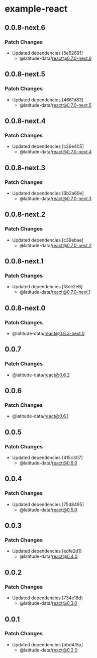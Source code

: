 # example-react

## 0.0.8-next.6

### Patch Changes

- Updated dependencies [5e52691]
  - @latitude-data/react@0.7.0-next.6

## 0.0.8-next.5

### Patch Changes

- Updated dependencies [4661d83]
  - @latitude-data/react@0.7.0-next.5

## 0.0.8-next.4

### Patch Changes

- Updated dependencies [c26e405]
  - @latitude-data/react@0.7.0-next.4

## 0.0.8-next.3

### Patch Changes

- Updated dependencies [6b2a69e]
  - @latitude-data/react@0.7.0-next.3

## 0.0.8-next.2

### Patch Changes

- Updated dependencies [c39ebae]
  - @latitude-data/react@0.7.0-next.2

## 0.0.8-next.1

### Patch Changes

- Updated dependencies [f8ce2e6]
  - @latitude-data/react@0.7.0-next.1

## 0.0.8-next.0

### Patch Changes

- @latitude-data/react@0.6.3-next.0

## 0.0.7

### Patch Changes

- @latitude-data/react@0.6.2

## 0.0.6

### Patch Changes

- @latitude-data/react@0.6.1

## 0.0.5

### Patch Changes

- Updated dependencies [415c307]
  - @latitude-data/react@0.6.0

## 0.0.4

### Patch Changes

- Updated dependencies [75d8495]
  - @latitude-data/react@0.5.0

## 0.0.3

### Patch Changes

- Updated dependencies [edfe2d1]
  - @latitude-data/react@0.4.0

## 0.0.2

### Patch Changes

- Updated dependencies [734e18d]
  - @latitude-data/react@0.3.0

## 0.0.1

### Patch Changes

- Updated dependencies [bbd4f8a]
  - @latitude-data/react@0.2.0

